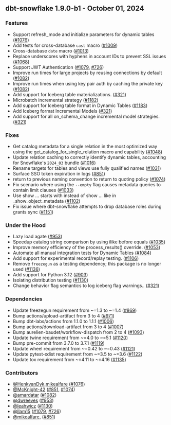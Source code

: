 ## dbt-snowflake 1.9.0-b1 - October 01, 2024

### Features

- Support refresh_mode and initialize parameters for dynamic tables ([#1076](https://github.com/dbt-labs/dbt-snowflake/issues/1076))
- Add tests for cross-database `cast` macro ([#1009](https://github.com/dbt-labs/dbt-snowflake/issues/1009))
- Cross-database `date` macro ([#1013](https://github.com/dbt-labs/dbt-snowflake/issues/1013))
- Replace underscores with hyphens in account IDs to prevent SSL issues ([#1068](https://github.com/dbt-labs/dbt-snowflake/issues/1068))
- Support JWT Authentication ([#1079](https://github.com/dbt-labs/dbt-snowflake/issues/1079), [#726](https://github.com/dbt-labs/dbt-snowflake/issues/726))
- Improve run times for large projects by reusing connections by default ([#1082](https://github.com/dbt-labs/dbt-snowflake/issues/1082))
- Improve run times when using key pair auth by caching the private key ([#1082](https://github.com/dbt-labs/dbt-snowflake/issues/1082))
- Add support for Iceberg table materializations. ([#321](https://github.com/dbt-labs/dbt-snowflake/issues/321))
- Microbatch incremental strategy ([#1182](https://github.com/dbt-labs/dbt-snowflake/issues/1182))
- Add support for Iceberg table format in Dynamic Tables ([#1183](https://github.com/dbt-labs/dbt-snowflake/issues/1183))
- Add Iceberg format Incremental Models ([#321](https://github.com/dbt-labs/dbt-snowflake/issues/321))
- Add support for all on_schema_change incremental model strategies. ([#321](https://github.com/dbt-labs/dbt-snowflake/issues/321))

### Fixes

- Get catalog metadata for a single relation in the most optimized way using the get_catalog_for_single_relation macro and capability ([#1048](https://github.com/dbt-labs/dbt-snowflake/issues/1048))
- Update relation caching to correctly identify dynamic tables, accounting for Snowflake's `2024_03` bundle ([#1016](https://github.com/dbt-labs/dbt-snowflake/issues/1016))
- Rename targets for tables and views use fully qualified names ([#1031](https://github.com/dbt-labs/dbt-snowflake/issues/1031))
- Surface SSO token expiration in logs ([#851](https://github.com/dbt-labs/dbt-snowflake/issues/851))
- return to previous naming convention to return to quoting policy ([#1074](https://github.com/dbt-labs/dbt-snowflake/issues/1074))
- Fix scenario where using the `--empty` flag causes metadata queries to contain limit clauses ([#1033](https://github.com/dbt-labs/dbt-snowflake/issues/1033))
- Use show ... starts with instead of show ... like in _show_object_metadata ([#1102](https://github.com/dbt-labs/dbt-snowflake/issues/1102))
- Fix issue where dbt-snowflake attempts to drop database roles during grants sync ([#1151](https://github.com/dbt-labs/dbt-snowflake/issues/1151))

### Under the Hood

- Lazy load agate ([#953](https://github.com/dbt-labs/dbt-snowflake/issues/953))
- Speedup catalog string comparison by using ilike before equals ([#1035](https://github.com/dbt-labs/dbt-snowflake/issues/1035))
- Improve memory efficiency of the process_results() override. ([#1053](https://github.com/dbt-labs/dbt-snowflake/issues/1053))
- Automate all manual integration tests for Dynamic Tables ([#1084](https://github.com/dbt-labs/dbt-snowflake/issues/1084))
- Add support for experimental record/replay testing. ([#1106](https://github.com/dbt-labs/dbt-snowflake/issues/1106))
- Remove `freezegun` as a testing dependency; this package is no longer used ([#1136](https://github.com/dbt-labs/dbt-snowflake/issues/1136))
- Add support for Python 3.12 ([#903](https://github.com/dbt-labs/dbt-snowflake/issues/903))
- Isolating distribution testing ([#1130](https://github.com/dbt-labs/dbt-snowflake/issues/1130))
- Change behavior flag semantics to log iceberg flag warnings.. ([#321](https://github.com/dbt-labs/dbt-snowflake/issues/321))

### Dependencies

- Update freezegun requirement from ~=1.3 to ~=1.4 ([#869](https://github.com/dbt-labs/dbt-snowflake/pull/869))
- Bump actions/upload-artifact from 3 to 4 ([#971](https://github.com/dbt-labs/dbt-snowflake/pull/971))
- Bump dbt-labs/actions from 1.1.0 to 1.1.1 ([#1006](https://github.com/dbt-labs/dbt-snowflake/pull/1006))
- Bump actions/download-artifact from 3 to 4 ([#1007](https://github.com/dbt-labs/dbt-snowflake/pull/1007))
- Bump aurelien-baudet/workflow-dispatch from 2 to 4 ([#1093](https://github.com/dbt-labs/dbt-snowflake/pull/1093))
- Update twine requirement from ~=4.0 to ~=5.1 ([#1120](https://github.com/dbt-labs/dbt-snowflake/pull/1120))
- Bump pre-commit from 3.7.0 to 3.7.1 ([#1119](https://github.com/dbt-labs/dbt-snowflake/pull/1119))
- Update wheel requirement from ~=0.42 to ~=0.43 ([#1121](https://github.com/dbt-labs/dbt-snowflake/pull/1121))
- Update pytest-xdist requirement from ~=3.5 to ~=3.6 ([#1122](https://github.com/dbt-labs/dbt-snowflake/pull/1122))
- Update tox requirement from ~=4.11 to ~=4.16 ([#1135](https://github.com/dbt-labs/dbt-snowflake/pull/1135))

### Contributors
- [@HenkvanDyk,mikealfare](https://github.com/HenkvanDyk,mikealfare) ([#1076](https://github.com/dbt-labs/dbt-snowflake/issues/1076))
- [@McKnight-42](https://github.com/McKnight-42) ([#851](https://github.com/dbt-labs/dbt-snowflake/issues/851), [#1074](https://github.com/dbt-labs/dbt-snowflake/issues/1074))
- [@amardatar](https://github.com/amardatar) ([#1082](https://github.com/dbt-labs/dbt-snowflake/issues/1082))
- [@dwreeves](https://github.com/dwreeves) ([#953](https://github.com/dbt-labs/dbt-snowflake/issues/953))
- [@leahwicz](https://github.com/leahwicz) ([#1130](https://github.com/dbt-labs/dbt-snowflake/issues/1130))
- [@llam15](https://github.com/llam15) ([#1079](https://github.com/dbt-labs/dbt-snowflake/issues/1079), [#726](https://github.com/dbt-labs/dbt-snowflake/issues/726))
- [@mikealfare,](https://github.com/mikealfare,) ([#851](https://github.com/dbt-labs/dbt-snowflake/issues/851))

